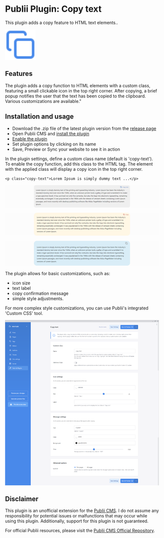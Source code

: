 # Publii Plugin: Copy text

This plugin adds a copy feature to HTML text elements..  
<p><img height="100" alt="publii plugin" title="Copy text icons" src="https://raw.githubusercontent.com/gpsblues/Publii-Plugin-Copy-text/5ef4b9e342a6d8c2a18773b78659d1469007046b/.assets/thumbnail.svg"></p>

## Features
The plugin adds a copy function to HTML elements with a custom class, featuring a small clickable icon in the top right corner. After copying, a brief popup notifies the user that the text has been copied to the clipboard. Various customizations are available."

## Installation and usage
- Download the .zip file of the latest plugin version from the [release page](https://github.com/gpsblues/Publii-Plugin-Copy-text/releases/)
- Open Publii CMS and [install the plugin](https://getpublii.com/docs/plugins.html#installingplugins)
- [Enable the plugin](https://getpublii.com/docs/plugins.html#enablingplugins)
- Set plugin options by clicking on its name
- Save, Preview or Sync your website to see it in action

In the plugin settings, define a custom class name (default is 'copy-text'). To enable the copy function, add this class to the HTML tag. The element with the applied class will display a copy icon in the top right corner.

```
<p class="copy-text">Lorem Ipsum is simply dummy text ...</p>
```
![Copy text](https://raw.githubusercontent.com/gpsblues/Publii-Plugin-Copy-text/refs/heads/main/.assets/1.png)

![Copy text](https://raw.githubusercontent.com/gpsblues/Publii-Plugin-Copy-text/refs/heads/main/.assets/2.png)

![Copy text](https://raw.githubusercontent.com/gpsblues/Publii-Plugin-Copy-text/refs/heads/main/.assets/3.png)

The plugin allows for basic customizations, such as:
- icon size
- text label
- copy confirmation message
- simple style adjustments.

For more complex style customizations, you can use Publii's integrated 'Custom CSS' tool.

![Publii](https://raw.githubusercontent.com/gpsblues/Publii-Plugin-Copy-text/refs/heads/main/.assets/screenshot1.png)

## Disclaimer
This plugin is an unofficial extension for the [Publii CMS](https://getpublii.com/). I do not assume any responsibility for potential issues or malfunctions that may occur while using this plugin. Additionally, support for this plugin is not guaranteed.

For official Publii resources, please visit the [Publii CMS Official Repository](https://marketplace.getpublii.com/plugins/).

